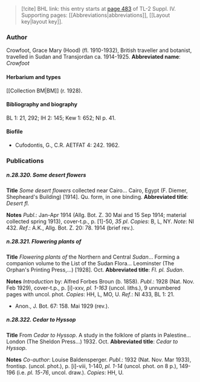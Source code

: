 > [!cite] BHL link: this entry starts at [page 483](https://www.biodiversitylibrary.org/page/33266160) of TL-2 Suppl. IV.
> Supporting pages: [[Abbreviations|abbreviations]], [[Layout key|layout key]].

### Author

Crowfoot, Grace Mary (Hood) (fl. 1910-1932), British traveller and botanist, travelled in Sudan and Transjordan ca. 1914-1925. 
**Abbreviated name**: *Crowfoot*

#### Herbarium and types

[[Collection BM|BM]] (r. 1928).

#### Bibliography and biography

BL 1: 21, 292; IH 2: 145; Kew 1: 652; NI p. 41.

#### Biofile

- Cufodontis, G., C.R. AETFAT 4: 242. 1962.

### Publications

##### n.28.320. Some desert flowers

**Title**
*Some desert flowers* collected near Cairo... Cairo, Egypt (F. Diemer, Shepheard's Building) \[1914\]. Qu. form, in one binding.
**Abbreviated title**: *Desert fl.*

**Notes**
*Publ*.: Jan-Apr 1914 (Allg. Bot. Z. 30 Mai and 15 Sep 1914; material collected spring 1913), cover-t.p., p. \[1\]-50, *35 pl*. *Copies*: B, L, NY.
*Note*: NI 432.
*Ref*.: A.K., Allg. Bot. Z. 20: 78. 1914 (brief rev.).

##### n.28.321. Flowering plants of

**Title**
*Flowering plants of* the Northern and Central *Sudan*... Forming a companion volume to the List of the Sudan Flora... Leominster (The Orphan's Printing Press,...) \[1928\]. Oct.
**Abbreviated title**: *Fl. pl. Sudan*.

**Notes**
*Introduction* by: Alfred Forbes Broun (b. 1858).
*Publ*.: 1928 (Nat. Nov. Feb 1929), cover-t.p., p. \[i\]-xxv, *pl. 1-163* (uncol. liths.), 9 unnumbered pages with uncol. phot. *Copies*: HH, L, MO, U.
*Ref*.: NI 433, BL 1: 21.
- Anon., J. Bot. 67: 158. Mai 1929 (rev.).

##### n.28.322. Cedar to Hyssop

**Title**
From *Cedar to Hyssop*. A study in the folklore of plants in Palestine... London (The Sheldon Press...) 1932. Oct.
**Abbreviated title**: *Cedar to Hyssop*.

**Notes**
*Co-author*: Louise Baldensperger.
*Publ*.: 1932 (Nat. Nov. Mar 1933), frontisp. (uncol. phot.), p. \[i\]-viii, 1-140, *pl. 1-14* (uncol. phot. on 8 p.), 149-196 (i.e. *pl. 15-76*, uncol. draw.). *Copies*: HH, U.

